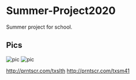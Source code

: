 # Summer-Project2020
Summer project for school. 

## Pics
![pic](http://prntscr.com/txslth)
![pic](http://prntscr.com/txsm41)

http://prntscr.com/txslth
http://prntscr.com/txsm41
